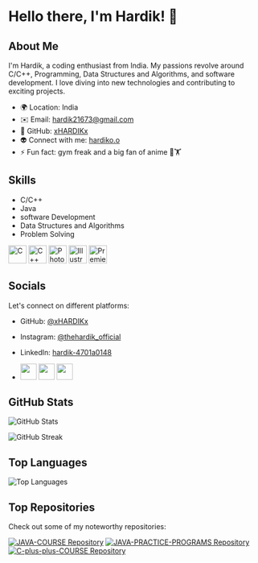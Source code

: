 # Hello there, I'm Hardik! 👋

## About Me
I'm Hardik, a coding enthusiast from India. My passions revolve around C/C++, Programming, Data Structures and Algorithms, and software development. I love diving into new technologies and contributing to exciting projects.

- 🌍 Location: India
- ✉️ Email:           [hardik21673@gmail.com](mailto:hardik21673@gmail.com)
- 🚀 GitHub:          [xHARDIKx](http://www.github.com/xHARDIKx)
- 👽 Connect with me: [hardiko.o](https://linktr.ee/hardiko.o)
- ⚡ Fun fact: gym freak and a big fan of anime 💪🏋️

## Skills
- C/C++
- Java
- software Development
- Data Structures and Algorithms
- Problem Solving
 <p align="left">
<a href="https://docs.microsoft.com/en-us/cpp/?view=msvc-170" target="_blank" rel="noreferrer"><img src="https://raw.githubusercontent.com/danielcranney/readme-generator/main/public/icons/skills/c-colored.svg" width="36" height="36" alt="C" /></a>
<a href="https://docs.microsoft.com/en-us/cpp/?view=msvc-170" target="_blank" rel="noreferrer"><img src="https://raw.githubusercontent.com/danielcranney/readme-generator/main/public/icons/skills/cplusplus-colored.svg" width="36" height="36" alt="C++" /></a>
<a href="https://www.adobe.com/uk/products/photoshop.html" target="_blank" rel="noreferrer"><img src="https://raw.githubusercontent.com/danielcranney/readme-generator/main/public/icons/skills/photoshop-colored.svg" width="36" height="36" alt="Photoshop" /></a>
<a href="adobe.com/uk/products/illustrator.html" target="_blank" rel="noreferrer"><img src="https://raw.githubusercontent.com/danielcranney/readme-generator/main/public/icons/skills/illustrator-colored.svg" width="36" height="36" alt="Illustrator" /></a>
<a href="https://www.adobe.com/uk/products/premiere.html" target="_blank" rel="noreferrer"><img src="https://raw.githubusercontent.com/danielcranney/readme-generator/main/public/icons/skills/premierepro-colored.svg" width="36" height="36" alt="Premiere Pro" /></a>
</p>


## Socials
Let's connect on different platforms:

- GitHub:      [@xHARDIKx](https://www.github.com/xHARDIKx)
- Instagram:   [@thehardik_official](http://www.instagram.com/thehardik_official)
- LinkedIn:    [hardik-4701a0148](https://www.linkedin.com/in/hardik-4701a0148)

- [<img src="https://raw.githubusercontent.com/danielcranney/readme-generator/main/public/icons/socials/github.svg" width="32" height="32" />](https://www.github.com/xHARDIKx)
[<img src="https://raw.githubusercontent.com/danielcranney/readme-generator/main/public/icons/socials/instagram.svg" width="32" height="32" />](http://www.instagram.com/thehardik_official)
[<img src="https://raw.githubusercontent.com/danielcranney/readme-generator/main/public/icons/socials/linkedin.svg" width="32" height="32" />](https://www.linkedin.com/in/hardik-4701a0148)



## GitHub Stats
![GitHub Stats](https://github-readme-stats.vercel.app/api?username=xHARDIKx&show_icons=true&count_private=true&title_color=1f8ecd&text_color=ffffff&icon_color=1f8ecd&bg_color=0a0c10&hide_border=true&show_icons=true)

![GitHub Streak](https://github-readme-streak-stats.herokuapp.com/?user=xHARDIKx&stroke=ffffff&background=0a0c10&ring=1f8ecd&fire=1f8ecd&currStreakNum=ffffff&currStreakLabel=1f8ecd&sideNums=ffffff&sideLabels=ffffff&dates=ffffff&hide_border=true)



## Top Languages
![Top Languages](https://github-readme-stats.vercel.app/api/top-langs/?username=xHARDIKx&langs_count=10&title_color=1f8ecd&text_color=ffffff&icon_color=1f8ecd&bg_color=0a0c10&hide_border=true&locale=en&custom_title=Top%20Languages)

## Top Repositories
Check out some of my noteworthy repositories:

[![JAVA-COURSE Repository](https://github-readme-stats.vercel.app/api/pin/?username=xHARDIKx&repo=JAVA-COURSE&title_color=1f8ecd&text_color=ffffff&icon_color=1f8ecd&bg_color=0a0c10&hide_border=true&locale=en)](https://github.com/xHARDIKx/JAVA-COURSE)
[![JAVA-PRACTICE-PROGRAMS Repository](https://github-readme-stats.vercel.app/api/pin/?username=xHARDIKx&repo=JAVA-PRACTICE-PROGRAMS&title_color=1f8ecd&text_color=ffffff&icon_color=1f8ecd&bg_color=0a0c10&hide_border=true&locale=en)](https://github.com/xHARDIKx/JAVA-PRACTICE-PROGRAMS)
[![C-plus-plus-COURSE Repository](https://github-readme-stats.vercel.app/api/pin/?username=xHARDIKx&repo=C-plus-plus-COURSE&title_color=1f8ecd&text_color=ffffff&icon_color=1f8ecd&bg_color=0a0c10&hide_border=true&locale=en)](https://github.com/xHARDIKx/C-plus-plus-COURSE)

